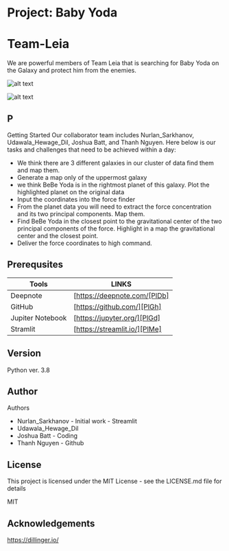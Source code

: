 # Project: Baby Yoda
# Team-Leia
We are powerful members of Team Leia that is searching for Baby Yoda on the Galaxy and protect him from the enemies. 

![alt text](https://user-images.githubusercontent.com/52428972/115845973-bb688f80-a421-11eb-8938-d66b0e1962bb.png)

![alt text](https://user-images.githubusercontent.com/52428972/115845615-501ebd80-a421-11eb-9ab5-3b2db794fce5.png)




## P
Getting Started
Our collaborator team includes Nurlan_Sarkhanov, Udawala_Hewage_Dil, Joshua Batt, and Thanh Nguyen. Here below is our tasks and challenges that need to be achieved within a day:
- We think there are 3 different galaxies in our cluster of data find them and map them.
- Generate a map only of the uppermost galaxy
- we think BeBe Yoda is in the rightmost planet of this galaxy. Plot the highlighted planet on the original data
- Input the coordinates into the force finder
- From the planet data you will need to extract the force concentration and its two principal components. Map them.
- Find BeBe Yoda in the closest point to the gravitational center of the two principal components of the force. Highlight in a map the gravitational center and the closest point.
- Deliver the force coordinates to high command. 

## Prerequsites

| Tools | LINKS|
| ------ | ------ |
| Deepnote | [https://deepnote.com/[PlDb] |
| GitHub | [https://github.com/][PlGh] |
| Jupiter Notebook | [https://jupyter.org/][PlGd] |
| Stramlit | [https://streamlit.io/][PlMe] |

## Version
Python ver. 3.8

## Author
Authors
- Nurlan_Sarkhanov - Initial work - Streamlit
- Udawala_Hewage_Dil
- Joshua Batt - Coding
- Thanh Nguyen - Github

## License
This project is licensed under the MIT License - see the LICENSE.md file for details

MIT
## Acknowledgements
https://dillinger.io/


